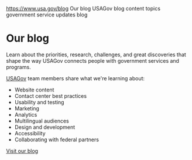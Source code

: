 

https://www.usa.gov/blog
Our blog
USAGov blog content topics
government service updates blog

Our blog
========

Learn about the priorities, research, challenges, and great discoveries that shape the way USAGov connects people with government services and programs.

[USAGov](https://www.usa.gov/)
team members share what we're learning about:

* Website content
* Contact center best practices
* Usability and testing
* Marketing
* Analytics
* Multilingual audiences
* Design and development
* Accessibility
* Collaborating with federal partners

[Visit our blog](https://blog.usa.gov/)
